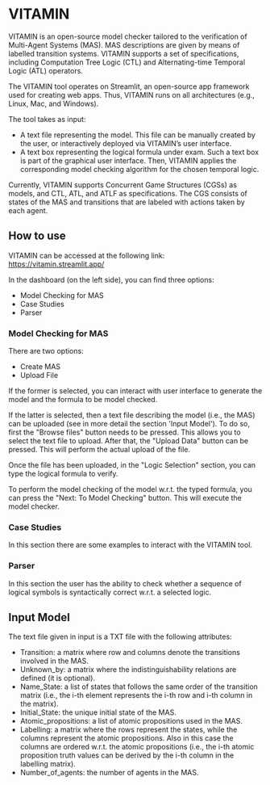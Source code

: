 # VITAMIN

VITAMIN is an open-source model checker tailored to the verification of Multi-Agent Systems (MAS). MAS descriptions are given by means of labelled transition systems.
VITAMIN supports a set of specifications, including Computation Tree Logic (CTL) and Alternating-time Temporal Logic (ATL) operators. 

The VITAMIN tool operates on Streamlit, an open-source app framework used for creating web apps. Thus, VITAMIN runs on all architectures (e.g., Linux, Mac, and Windows). 

The tool takes as input:
- A text file representing the model. This file can be manually created by the user, or interactively deployed via VITAMIN’s user interface.
- A text box representing the logical formula under exam. Such a text box is part of the graphical user interface.
Then, VITAMIN applies the corresponding model checking algorithm for the chosen temporal logic. 

Currently, VITAMIN supports Concurrent Game Structures (CGSs) as models, and CTL, ATL, and ATLF as specifications. 
The CGS consists of states of the MAS and transitions that are labeled with actions taken by each agent. 

## How to use

VITAMIN can be accessed at the following link: https://vitamin.streamlit.app/

In the dashboard (on the left side), you can find three options:
- Model Checking for MAS
- Case Studies
- Parser

### Model Checking for MAS

There are two options:
- Create MAS
- Upload File

If the former is selected, you can interact with user interface to generate the model and the formula to be model checked. 

If the latter is selected, then a text file describing the model (i.e., the MAS) can be uploaded (see in more detail the section 'Input Model'). 
To do so, first the "Browse files" button needs to be pressed. This allows you to select the text file to upload. After that, the "Upload Data" button can be pressed. This will perform the actual upload of the file.

Once the file has been uploaded, in the "Logic Selection" section, you can type the logical formula to verify.

To perform the model checking of the model w.r.t. the typed formula, you can press the "Next: To Model Checking" button. This will execute the model checker.

### Case Studies

In this section there are some examples to interact with the VITAMIN tool.

### Parser

In this section the user has the ability to check whether a sequence of logical symbols is syntactically correct w.r.t. a selected logic.

## Input Model

The text file given in input is a TXT file with the following attributes:
- Transition: a matrix where row and columns denote the transitions involved in the MAS.
- Unknown_by: a matrix where the indistinguishability relations are defined (it is optional).  
- Name_State: a list of states that follows the same order of the transition matrix (i.e., the i-th element represents the i-th row and i-th column in the matrix).
- Initial_State: the unique initial state of the MAS.
- Atomic_propositions: a list of atomic propositions used in the MAS.
- Labelling: a matrix where the rows represent the states, while the columns represent the atomic propositions. Also in this case the columns are ordered w.r.t. the atomic propositions (i.e., the i-th atomic proposition truth values can be derived by the i-th column in the labelling matrix).
- Number_of_agents: the number of agents in the MAS.


